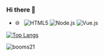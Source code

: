 ### Hi there 👋

<!--
**DevilC0822/DevilC0822** is a ✨ _special_ ✨ repository because its `README.md` (this file) appears on your GitHub profile.

Here are some ideas to get you started:

- 🔭 I’m currently working on ...
- 🌱 I’m currently learning ...
- 👯 I’m looking to collaborate on ...
- 🤔 I’m looking for help with ...
- 💬 Ask me about ...
- 📫 How to reach me: ...
- 😄 Pronouns: ...
- ⚡ Fun fact: ...
-->


- 🌐 &#160; ![HTML5](https://img.shields.io/badge/-HTML5-333333?style=flat&logo=HTML5)
![Node.js](https://img.shields.io/badge/-Node.js-333333?style=flat&logo=node.js)
![Vue.js](https://img.shields.io/badge/-VueJS-333333?style=flat&logo=Vue.js)

[![Top Langs](https://github-readme-stats.vercel.app/api/top-langs/?username=DevilC0822&layout=compact)](https://github.com/anuraghazra/github-readme-stats)


![booms21](https://github-readme-stats.vercel.app/api?username=DevilC0822&show_icons=true&include_all_commits=true?count_private=true?include_all_commits=true&theme=vue)


